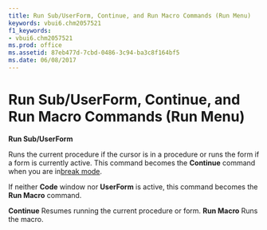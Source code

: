 ```yaml
---
title: Run Sub/UserForm, Continue, and Run Macro Commands (Run Menu)
keywords: vbui6.chm2057521
f1_keywords:
- vbui6.chm2057521
ms.prod: office
ms.assetid: 87eb477d-7cbd-0486-3c94-ba3c8f164bf5
ms.date: 06/08/2017
---
```



# Run Sub/UserForm, Continue, and Run Macro Commands (Run Menu)

 **Run Sub/UserForm**

Runs the current procedure if the cursor is in a procedure or runs the form if a form is currently active. This command becomes the  **Continue** command when you are in[break mode](../../Glossary/vbe-glossary.md#break-mode).

If neither  **Code** window nor **UserForm** is active, this command becomes the **Run Macro** command.

 **Continue**
Resumes running the current procedure or form.
 **Run Macro**
Runs the macro.

